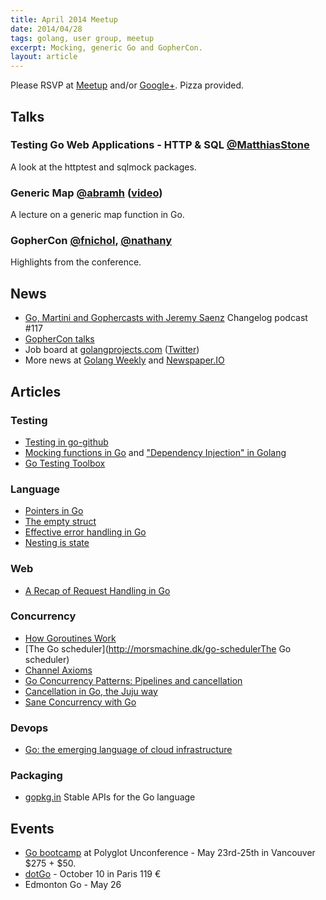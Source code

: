 ```yaml
---
title: April 2014 Meetup
date: 2014/04/28
tags: golang, user group, meetup
excerpt: Mocking, generic Go and GopherCon.
layout: article
---
```


Please RSVP at [Meetup](http://www.meetup.com/startupedmonton/events/173880022/) and/or [Google+](https://plus.google.com/u/0/events/c1sbuksfmhr038su10u48t0hduc?authkey=CMvS_ori8v6nHw). Pizza provided. 

## Talks

### Testing Go Web Applications - HTTP & SQL [@MatthiasStone](https://twitter.com/MatthiasStone)

A look at the httptest and sqlmock packages.

### Generic Map [@abramh](https://twitter.com/abramh) ([video](https://www.youtube.com/watch?v=RyPJFx-35LQ))

A lecture on a generic map function in Go.

### GopherCon [@fnichol](https://twitter.com/fnichol), [@nathany](https://twitter.com/nathany)

Highlights from the conference.

## News

* [Go, Martini and Gophercasts with Jeremy Saenz](http://thechangelog.com/117/) Changelog podcast #117
* [GopherCon talks](https://github.com/gophercon/2014-talks)
* Job board at [golangprojects.com](http://www.golangprojects.com/) ([Twitter](https://twitter.com/golangprojects))
* More news at [Golang Weekly](http://www.golangweekly.com/) and [Newspaper.IO](http://www.newspaper.io/golang)

## Articles

### Testing

* [Testing in go-github](https://willnorris.com/2013/08/testing-in-go-github)
* [Mocking functions in Go](http://blog.natefinch.com/2014/04/mocking-functions-in-go.html) and ["Dependency Injection" in Golang](http://openmymind.net/Dependency-Injection-In-Go/)
* [Go Testing Toolbox](http://nathany.com/go-testing-toolbox/)

### Language

* [Pointers in Go](http://dave.cheney.net/2014/03/17/pointers-in-go)
* [The empty struct](http://dave.cheney.net/2014/03/25/the-empty-struct)
* [Effective error handling in Go](http://morsmachine.dk/error-handling)
* [Nesting is state](http://clipperhouse.com/2014/03/30/nesting-is-state/)
 
### Web

* [A Recap of Request Handling in Go](http://www.alexedwards.net/blog/a-recap-of-request-handling)

### Concurrency

* [How Goroutines Work](http://blog.nindalf.com/how-goroutines-work/)
* [The Go scheduler](http://morsmachine.dk/go-schedulerThe Go scheduler)
* [Channel Axioms](http://dave.cheney.net/2014/03/19/channel-axioms)
* [Go Concurrency Patterns: Pipelines and cancellation](http://blog.golang.org/pipelines)
* [Cancellation in Go, the Juju way](https://rogpeppe.wordpress.com/2014/03/15/cancellation-in-go-the-juju-way/)
* [Sane Concurrency with Go](https://blog.mozilla.org/services/2014/03/12/sane-concurrency-with-go/)

### Devops

* [Go: the emerging language of cloud infrastructure](http://redmonk.com/dberkholz/2014/03/18/go-the-emerging-language-of-cloud-infrastructure/)

### Packaging

* [gopkg.in](http://labix.org/gopkg.in) Stable APIs for the Go language

## Events

* [Go bootcamp](http://www.polyglotconf.com/#workshop-golang) at Polyglot Unconference - May 23rd-25th in Vancouver $275 + $50.
* [dotGo](http://www.dotgo.eu/) - October 10 in Paris 119 &euro;
* Edmonton Go - May 26
